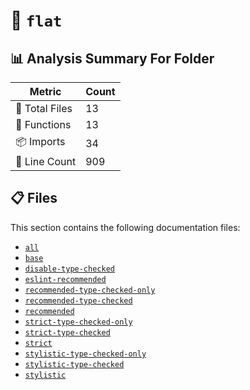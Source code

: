 # 📁 `flat`

## 📊 Analysis Summary For Folder

| Metric | Count |
|--------|-------|
| 📁 Total Files | 13 |
| 🔧 Functions | 13 |
| 📦 Imports | 34 |
| 🔢 Line Count | 909 |


## 📋 Files

This section contains the following documentation files:

- [`all`](./all.md)
- [`base`](./base.md)
- [`disable-type-checked`](./disable-type-checked.md)
- [`eslint-recommended`](./eslint-recommended.md)
- [`recommended-type-checked-only`](./recommended-type-checked-only.md)
- [`recommended-type-checked`](./recommended-type-checked.md)
- [`recommended`](./recommended.md)
- [`strict-type-checked-only`](./strict-type-checked-only.md)
- [`strict-type-checked`](./strict-type-checked.md)
- [`strict`](./strict.md)
- [`stylistic-type-checked-only`](./stylistic-type-checked-only.md)
- [`stylistic-type-checked`](./stylistic-type-checked.md)
- [`stylistic`](./stylistic.md)